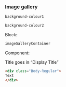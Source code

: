 <h3>Image gallery</h3>

```html
background-colour1
```

```html
background-colour2
```

Block:
```html
imageGalleryContainer
```

Component:

Title goes in “Display Title”

```html
<div class="Body-Regular"> 
Text 
</div> 
```

